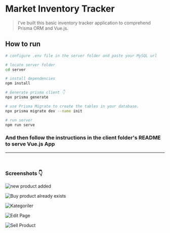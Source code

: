 # Market Inventory Tracker

> I've built this basic inventory tracker application to comprehend Prisma ORM and Vue.js.

## How to run

``` bash
# configure .env file in the server folder and paste your MySQL url

# locate server folder
cd server

# install dependencies
npm install

# Generate prisma client 👇
npx prisma generate

# use Prisma Migrate to create the tables in your database. 
npx prisma migrate dev --name init 

# run server
npm run serve
```

### And then follow the instructions in the client folder's README to serve Vue.js App
---
<br />

### Screenshots 👇
![new product added](https://user-images.githubusercontent.com/49078844/129269345-b6b01bb8-fb23-4fd7-95a8-2b766ea501d2.png)

![Buy product already exists](https://user-images.githubusercontent.com/49078844/129269214-ec544441-896d-483f-8ee5-2c1b28eaec68.png)

![Kategoriler](https://user-images.githubusercontent.com/49078844/129269580-45ab391f-f838-43bf-bab2-c50687e94cf2.png)

![Edit Page](https://user-images.githubusercontent.com/49078844/129269656-84495e65-2729-48ec-81f8-5171d4904ae9.png)

![Sell Product](https://user-images.githubusercontent.com/49078844/129316384-db47f98e-6f58-43c4-ac6b-461bc3c23bf0.png)

